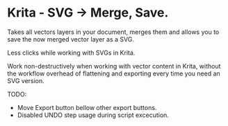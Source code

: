 # Krita - SVG -> Merge, Save.
Takes all vectors layers in your document, merges them and allows you to save the now merged vector layer as a SVG.

Less clicks while working with SVGs in Krita.

Work non-destructively when working with vector content in Krita, without the workflow overhead of flattening and exporting every time you need an SVG version.


TODO:

- Move Export button bellow other export buttons.
- Disabled UNDO step usage during script excecution.
